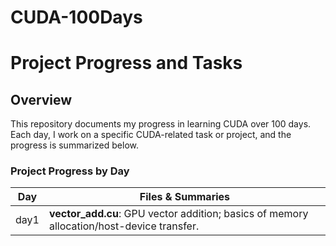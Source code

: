 # CUDA-100Days

# Project Progress and Tasks

## Overview
This repository documents my progress in learning CUDA over 100 days. Each day, I work on a specific CUDA-related task or project, and the progress is summarized below.

### Project Progress by Day
| Day   | Files & Summaries                                                                                                                                                                                                                          |
|-------|---------------------------------------------------------------------------------------------------------------------------------------------------------------------------------------------------------------------------------------|
| day1  | **vector_add.cu**: GPU vector addition; basics of memory allocation/host-device transfer.                                                                 |
